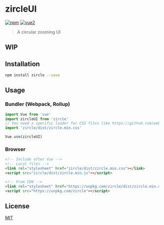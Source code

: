 # zircleUI

[![npm](https://img.shields.io/npm/v/zircle.svg)](https://www.npmjs.com/package/zircle) [![vue2](https://img.shields.io/badge/vue-2.x-brightgreen.svg)](https://vuejs.org/)

> A circular zooming UI

## WIP

## Installation

```bash
npm install zircle --save 
```

## Usage

### Bundler (Webpack, Rollup)

```js
import Vue from 'vue'
import zircleUI from 'zircle'
// You need a specific loader for CSS files like https://github.com/webpack/css-loader
import 'zircle/dist/zircle.min.css'

Vue.use(zircleUI)
```

### Browser

```html
<!-- Include after Vue -->
<!-- Local files -->
<link rel="stylesheet" href="zircle/dist/zircle.min.css"></link>
<script src="zircle/dist/zircle.min.js"></script>

<!-- From CDN -->
<link rel="stylesheet" href="https://unpkg.com/zircle/dist/zircle.min.css"></link>
<script src="https://unpkg.com/zircle"></script>
```

## License

[MIT](http://opensource.org/licenses/MIT)
